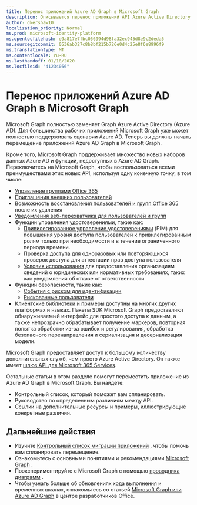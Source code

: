 ```yaml
---
title: Перенос приложений Azure AD Graph в Microsoft Graph
description: Описывается перенос приложений API Azure Active Directory (Azure AD) в API Microsoft Graph.
author: dkershaw10
localization_priority: Normal
ms.prod: microsoft-identity-platform
ms.openlocfilehash: e9a817e7fbc056994d98fa32ec945d8e9c2deda5
ms.sourcegitcommit: 0536ab327c8b8bf215b726e0d4c25e8f6e8996f9
ms.translationtype: MT
ms.contentlocale: ru-RU
ms.lasthandoff: 01/18/2020
ms.locfileid: "41234056"
---
```

# <a name="migrate-azure-ad-graph-apps-to-microsoft-graph"></a>Перенос приложений Azure AD Graph в Microsoft Graph

Microsoft Graph полностью заменяет Graph Azure Active Directory (Azure AD). Для большинства рабочих приложений Microsoft Graph уже может полностью поддерживать сценарии Azure AD. Теперь вы должны начать перемещение приложений Azure AD Graph в Microsoft Graph.

Кроме того, Microsoft Graph поддерживает множество новых наборов данных Azure AD и функций, недоступных в Azure AD Graph. Переключитесь на Microsoft Graph, чтобы воспользоваться всеми преимуществами этих новых API, используя одну конечную точку, в том числе:

- [Управление группами Office 365](/graph/office365-groups-concept-overview)
- [Приглашения внешних пользователей](/graph/api/resources/invitation?view=graph-rest-1.0)
- Возможность [восстановления пользователей и групп Office 365](/graph/api/resources/directory?view=graph-rest-1.0) после их удаления
- [Уведомления веб-перехватчика для пользователей и групп](/graph/webhooks?toc=./ref/toc.json&view=graph-rest-1.0)
- Функции управления удостоверениями, такие как:
  - [Привилегированное управление удостоверениями](/graph/api/resources/privilegedidentitymanagement-root?view=graph-rest-beta) (PIM) для повышения уровня доступа пользователей к привилегированным ролям только при необходимости и в течение ограниченного периода времени.
  - [Проверка доступа](/graph/api/resources/accessreviews-root?view=graph-rest-beta) для одноразовых или повторяющихся проверок доступа для аттестации прав доступа пользователя
  - [Условия использования](/graph/api/resources/accessreviews-root?view=graph-rest-beta) для предоставления организациям сведений о юридических или нормативных требованиях, таких как уведомления об отказе от ответственности
- Функции безопасности, такие как:
  - [События с риском для идентификации](/graph/api/resources/identityriskevent?view=graph-rest-beta)
  - [Рискованные пользователи](/graph/api/resources/riskyuser?view=graph-rest-beta)
- [Клиентские библиотеки и примеры](/graph/) доступны на многих других платформах и языках. Пакеты SDK Microsoft Graph предоставляют обнаруживаемый интерфейс для простого доступа к данным, а также непрозрачно обрабатывает получение маркеров, повторная попытка обработки из-за ошибок и регулирования, обработка безопасного перенаправления и сериализация и десериализация модели.

Microsoft Graph предоставляет доступ к большому количеству дополнительных служб, чем просто Azure Active Directory. Он также имеет [шлюз API для Microsoft 365 Services](/graph/).

Остальные статьи в этом разделе помогут переместить приложение из Azure AD Graph в Microsoft Graph. Вы найдете:

- Контрольный список, который поможет вам спланировать.
- Руководство по определенным различиям между API.
- Ссылки на дополнительные ресурсы и примеры, иллюстрирующие конкретные различия.

## <a name="next-steps"></a>Дальнейшие действия

- Изучите [Контрольный список миграции приложений](migrate-azure-ad-graph-planning-checklist.md) , чтобы помочь вам спланировать перемещение.
- Ознакомьтесь с основными понятиями и рекомендациями [Microsoft Graph](/graph/overview) .
- Поэкспериментируйте с Microsoft Graph с помощью [проводника диаграмм](https://aka.ms/ge) .
- Чтобы узнать больше об обновлениях хода выполнения и временных шкалах, ознакомьтесь со статьей [Microsoft Graph или Azure AD Graph](https://dev.office.com/blogs/microsoft-graph-or-azure-ad-graph) в центре разработчиков Office.
